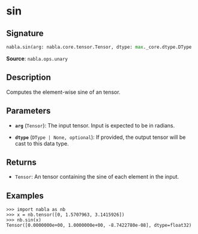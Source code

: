 # sin

## Signature

```python
nabla.sin(arg: nabla.core.tensor.Tensor, dtype: max._core.dtype.DType | None = None) -> nabla.core.tensor.Tensor
```

**Source**: `nabla.ops.unary`

## Description

Computes the element-wise sine of an tensor.

## Parameters

- **`arg`** (`Tensor`): The input tensor. Input is expected to be in radians.

- **`dtype`** (`DType | None, optional`): If provided, the output tensor will be cast to this data type.

## Returns

- `Tensor`: An tensor containing the sine of each element in the input.

## Examples

```pycon
>>> import nabla as nb
>>> x = nb.tensor([0, 1.5707963, 3.1415926])
>>> nb.sin(x)
Tensor([0.0000000e+00, 1.0000000e+00, -8.7422780e-08], dtype=float32)
```
